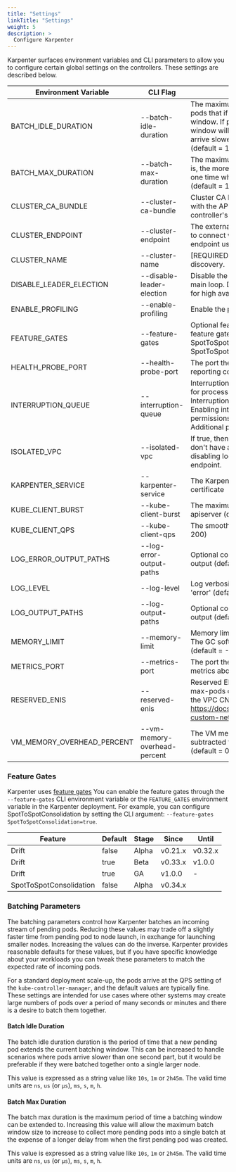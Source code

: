 ```yaml
---
title: "Settings"
linkTitle: "Settings"
weight: 5
description: >
  Configure Karpenter
---
```


Karpenter surfaces environment variables and CLI parameters to allow you to configure certain global settings on the controllers. These settings are described below.

[comment]: <> (the content below is generated from hack/docs/configuration_gen_docs.go)

| Environment Variable | CLI Flag | Description |
|--|--|--|
| BATCH_IDLE_DURATION | \-\-batch-idle-duration | The maximum amount of time with no new pending pods that if exceeded ends the current batching window. If pods arrive faster than this time, the batching window will be extended up to the maxDuration. If they arrive slower, the pods will be batched separately. (default = 1s)|
| BATCH_MAX_DURATION | \-\-batch-max-duration | The maximum length of a batch window. The longer this is, the more pods we can consider for provisioning at one time which usually results in fewer but larger nodes. (default = 10s)|
| CLUSTER_CA_BUNDLE | \-\-cluster-ca-bundle | Cluster CA bundle for nodes to use for TLS connections with the API server. If not set, this is taken from the controller's TLS configuration.|
| CLUSTER_ENDPOINT | \-\-cluster-endpoint | The external kubernetes cluster endpoint for new nodes to connect with. If not specified, will discover the cluster endpoint using DescribeCluster API.|
| CLUSTER_NAME | \-\-cluster-name | [REQUIRED] The kubernetes cluster name for resource discovery.|
| DISABLE_LEADER_ELECTION | \-\-disable-leader-election | Disable the leader election client before executing the main loop. Disable when running replicated components for high availability is not desired.|
| ENABLE_PROFILING | \-\-enable-profiling | Enable the profiling on the metric endpoint|
| FEATURE_GATES | \-\-feature-gates | Optional features can be enabled / disabled using feature gates. Current options are: SpotToSpotConsolidation (default = SpotToSpotConsolidation=false)|
| HEALTH_PROBE_PORT | \-\-health-probe-port | The port the health probe endpoint binds to for reporting controller health (default = 8081)|
| INTERRUPTION_QUEUE | \-\-interruption-queue | Interruption queue is the name of the SQS queue used for processing interruption events from EC2. Interruption handling is disabled if not specified. Enabling interruption handling may require additional permissions on the controller service account. Additional permissions are outlined in the docs.|
| ISOLATED_VPC | \-\-isolated-vpc | If true, then assume we can't reach AWS services which don't have a VPC endpoint. This also has the effect of disabling look-ups to the AWS on-demand pricing endpoint.|
| KARPENTER_SERVICE | \-\-karpenter-service | The Karpenter Service name for the dynamic webhook certificate|
| KUBE_CLIENT_BURST | \-\-kube-client-burst | The maximum allowed burst of queries to the kube-apiserver (default = 300)|
| KUBE_CLIENT_QPS | \-\-kube-client-qps | The smoothed rate of qps to kube-apiserver (default = 200)|
| LOG_ERROR_OUTPUT_PATHS | \-\-log-error-output-paths | Optional comma separated paths for logging error output (default = stderr)|
| LOG_LEVEL | \-\-log-level | Log verbosity level. Can be one of 'debug', 'info', or 'error' (default = info)|
| LOG_OUTPUT_PATHS | \-\-log-output-paths | Optional comma separated paths for directing log output (default = stdout)|
| MEMORY_LIMIT | \-\-memory-limit | Memory limit on the container running the controller. The GC soft memory limit is set to 90% of this value. (default = -1)|
| METRICS_PORT | \-\-metrics-port | The port the metric endpoint binds to for operating metrics about the controller itself (default = 8080)|
| RESERVED_ENIS | \-\-reserved-enis | Reserved ENIs are not included in the calculations for max-pods or kube-reserved. This is most often used in the VPC CNI custom networking setup https://docs.aws.amazon.com/eks/latest/userguide/cni-custom-network.html. (default = 0)|
| VM_MEMORY_OVERHEAD_PERCENT | \-\-vm-memory-overhead-percent | The VM memory overhead as a percent that will be subtracted from the total memory for all instance types. (default = 0.075, which equals to 7.5%)|

[comment]: <> (end docs generated content from hack/docs/configuration_gen_docs.go)

### Feature Gates

Karpenter uses [feature gates](https://kubernetes.io/docs/reference/command-line-tools-reference/feature-gates/#feature-gates-for-alpha-or-beta-features) You can enable the feature gates through the `--feature-gates` CLI environment variable or the `FEATURE_GATES` environment variable in the Karpenter deployment. For example, you can configure SpotToSpotConsolidation by setting the CLI argument: `--feature-gates SpotToSpotConsolidation=true`.

| Feature                 | Default | Stage | Since   | Until   |
|-------------------------|---------|-------|---------|---------|
| Drift                   | false   | Alpha | v0.21.x | v0.32.x |
| Drift                   | true    | Beta  | v0.33.x | v1.0.0  |
| Drift                   | true    | GA    | v1.0.0  | -       |
| SpotToSpotConsolidation | false   | Alpha | v0.34.x |         |

### Batching Parameters

The batching parameters control how Karpenter batches an incoming stream of pending pods.  Reducing these values may trade off a slightly faster time from pending pod to node launch, in exchange for launching smaller nodes.  Increasing the values can do the inverse.  Karpenter provides reasonable defaults for these values, but if you have specific knowledge about your workloads you can tweak these parameters to match the expected rate of incoming pods.

For a standard deployment scale-up, the pods arrive at the QPS setting of the `kube-controller-manager`, and the default values are typically fine.  These settings are intended for use cases where other systems may create large numbers of pods over a period of many seconds or minutes and there is a desire to batch them together.

#### Batch Idle Duration

The batch idle duration duration is the period of time that a new pending pod extends the current batching window. This can be increased to handle scenarios where pods arrive slower than one second part, but it would be preferable if they were batched together onto a single larger node.

This value is expressed as a string value like `10s`, `1m` or `2h45m`. The valid time units are `ns`, `us` (or `µs`), `ms`, `s`, `m`, `h`.

#### Batch Max Duration

The batch max duration is the maximum period of time a batching window can be extended to. Increasing this value will allow the maximum batch window size to increase to collect more pending pods into a single batch at the expense of a longer delay from when the first pending pod was created.

This value is expressed as a string value like `10s`, `1m` or `2h45m`. The valid time units are `ns`, `us` (or `µs`), `ms`, `s`, `m`, `h`.
